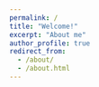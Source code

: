```yaml
---
permalink: /
title: "Welcome!"
excerpt: "About me"
author_profile: true
redirect_from: 
  - /about/
  - /about.html
---
```


<div style="position: relative; 
            width: 100%; 
            min-height: 100vh; 
            background: url('/images/India1875.jpg') center center no-repeat; 
            background-size: cover; 
            opacity: 0.3;">
</div>

<div style="position: relative; z-index: 1; max-width: 800px; margin: 0 auto; padding: 60px 20px; text-align: left;">
  <h1>Welcome!</h1>
  <p>
    I am a Postdoctoral Fellow at the <strong>Knee Regulatory Research Center</strong> in the 
    <strong>John Chambers College of Business and Economics</strong> at 
    <strong>West Virginia University</strong>. I received my Ph.D. in Economics from <strong>George Mason University</strong>, 
    where my research focused on health, institutions, and development in colonial India. 
    I study how political and cultural structures shaped vaccination campaigns and mortality patterns under British rule, 
    and how these legacies continue to influence contemporary outcomes.
  </p>
</div>

